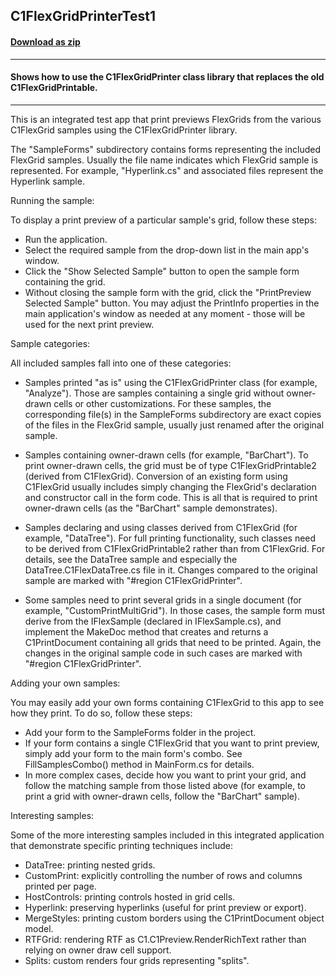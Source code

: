 ## C1FlexGridPrinterTest1
#### [Download as zip](https://grapecity.github.io/DownGit/#/home?url=https://github.com/GrapeCity/ComponentOne-WinForms-Samples/tree/master/NetFramework\PrintDocument\CS\C1FlexGridPrintable2\Test1)
____
#### Shows how to use the C1FlexGridPrinter class library that replaces the old C1FlexGridPrintable.
____
This is an integrated test app that print previews FlexGrids from the various C1FlexGrid samples using the C1FlexGridPrinter library.

The "SampleForms" subdirectory contains forms representing the included FlexGrid samples. Usually the file name indicates which FlexGrid sample is represented.
For example, "Hyperlink.cs" and associated files represent the Hyperlink sample.

Running the sample:

To display a print preview of a particular sample's grid, follow these steps:

* Run the application.
* Select the required sample from the drop-down list in the main app's window.
* Click the "Show Selected Sample" button to open the sample form containing the grid.
* Without closing the sample form with the grid, click the "PrintPreview Selected Sample" button.
You may adjust the PrintInfo properties in the main application's window as needed at any moment - those will be used for the next print preview.

Sample categories:

All included samples fall into one of these categories:

* Samples printed "as is" using the C1FlexGridPrinter class (for example, "Analyze"). Those are samples containing a single grid without owner-drawn cells or other customizations.
   For these samples, the corresponding file(s) in the SampleForms subdirectory are exact copies of the files in the FlexGrid sample, usually just renamed after the original sample.

* Samples containing owner-drawn cells (for example, "BarChart"). To print  owner-drawn cells, the grid must be of type C1FlexGridPrintable2 (derived from C1FlexGrid).
   Conversion of an existing form using C1FlexGrid usually includes simply changing the FlexGrid's declaration and constructor call in the form code. 
   This is all that is required to print owner-drawn cells (as the "BarChart" sample demonstrates).

* Samples declaring and using classes derived from C1FlexGrid (for example, "DataTree").
   For full printing functionality, such classes need to be derived from C1FlexGridPrintable2 rather than from C1FlexGrid.
   For details, see the DataTree sample and especially the DataTree.C1FlexDataTree.cs file in it. 
   Changes compared to the original sample are marked with "#region C1FlexGridPrinter".

* Some samples need to print several grids in a single document (for example, "CustomPrintMultiGrid").
   In those cases, the sample form must derive from the IFlexSample (declared in IFlexSample.cs), and implement the MakeDoc method that creates and 
   returns a C1PrintDocument containing all grids that need to be printed.
   Again, the changes in the original sample code in such cases are marked with "#region C1FlexGridPrinter".

Adding your own samples:

You may easily add your own forms containing C1FlexGrid to this app to see how they print. To do so, follow these steps:

* Add your form to the SampleForms folder in the project.
* If your form contains a single C1FlexGrid that you want to print preview, simply add your form to the main form's combo. See FillSamplesCombo() method in MainForm.cs for details.
* In more complex cases, decide how you want to print your grid, and follow the matching sample from those listed above
   (for example, to print a grid with owner-drawn cells, follow the "BarChart" sample).

Interesting samples:

Some of the more interesting samples included in this integrated application that demonstrate specific printing techniques include:

* DataTree: printing nested grids.
* CustomPrint: explicitly controlling the number of rows and columns printed per page.
* HostControls: printing controls hosted in grid cells.
* Hyperlink: preserving hyperlinks (useful for print preview or export).
* MergeStyles: printing custom borders using the C1PrintDocument object model.
* RTFGrid: rendering RTF as C1.C1Preview.RenderRichText rather than relying on owner draw cell support.
* Splits: custom renders four grids representing "splits".
